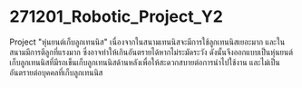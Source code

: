 # 271201_Robotic_Project_Y2

Project "หุ่นยนต์เก็บลูกเทนนิส"
เนื่องจากในสนามเทนนิสจะมีการใช้ลูกเทนนิสเยอะมาก และในสนามมีการตีลูกที่แรงมาก ซึ่งอาจทำให้เกินอันตรายได้หากไม่ระมัดระวัง
ดังนั้นจึงออกแบบเป็นหุ่นยนต์เก็บลูกเทนนิสที่มีรถเข็นเก็บลูกเทนนิสด้านหลังเพื่อให้สะดวกสบายต่อการนำไปใช้งาน และไม่เป็นอันตรายต่อบุคคลที่เก็บลูกเทนนิส
